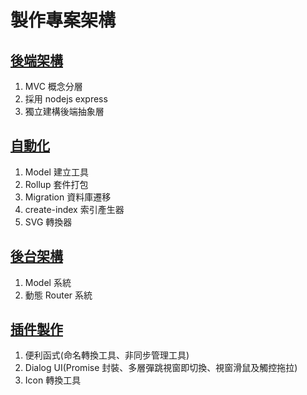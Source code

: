 # 製作專案架構

## [後端架構](https://github.com/willy874/willy874.github.io/tree/master/app)

1. MVC 概念分層
2. 採用 nodejs express
3. 獨立建構後端抽象層

## [自動化](https://github.com/willy874/willy874.github.io/tree/master/auto)

1. Model 建立工具
2. Rollup 套件打包
3. Migration 資料庫遷移
4. create-index 索引產生器
5. SVG 轉換器

## [後台架構](https://github.com/willy874/willy874.github.io/tree/master/backend)

1. Model 系統
2. 動態 Router 系統

## [插件製作](https://github.com/willy874/willy874.github.io/tree/master/plugins)

1. 便利函式(命名轉換工具、非同步管理工具)
2. Dialog UI(Promise 封裝、多層彈跳視窗即切換、視窗滑鼠及觸控拖拉)
3. Icon 轉換工具
